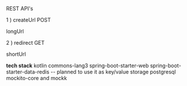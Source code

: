 
REST API's


1 ) createUrl POST

longUrl

2 ) redirect GET

shortUrl  

**tech stack**
kotlin
commons-lang3
spring-boot-starter-web
spring-boot-starter-data-redis -- planned to use it as key/value storage
postgresql
mockito-core and mockk
